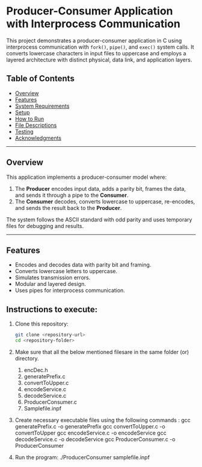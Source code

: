 
# Producer-Consumer Application with Interprocess Communication

This project demonstrates a producer-consumer application in C using interprocess communication with `fork()`, `pipe()`, and `exec()` system calls. It converts lowercase characters in input files to uppercase and employs a layered architecture with distinct physical, data link, and application layers.

## Table of Contents

- [Overview](#overview)
- [Features](#features)
- [System Requirements](#system-requirements)
- [Setup](#setup)
- [How to Run](#how-to-run)
- [File Descriptions](#file-descriptions)
- [Testing](#testing)
- [Acknowledgments](#acknowledgments)

---

## Overview

This application implements a producer-consumer model where:
1. The **Producer** encodes input data, adds a parity bit, frames the data, and sends it through a pipe to the **Consumer**.
2. The **Consumer** decodes, converts lowercase to uppercase, re-encodes, and sends the result back to the **Producer**.

The system follows the ASCII standard with odd parity and uses temporary files for debugging and results.

---

## Features

- Encodes and decodes data with parity bit and framing.
- Converts lowercase letters to uppercase.
- Simulates transmission errors.
- Modular and layered design.
- Uses pipes for interprocess communication.


## Instructions to execute:

1. Clone this repository:
   ```bash
   git clone <repository-url>
   cd <repository-folder>
   
2. Make sure that all the below mentioned filesare in the same folder (or) directory.
      1) encDec.h
      2) generatePrefix.c
      3) convertToUpper.c
      4) encodeService.c
      5) decodeService.c
      6) ProducerConsumer.c
      7) Samplefile.inpf

3. Create necessary executable files using the following commands :
      gcc generatePrefix.c -o generatePrefix
      gcc convertToUpper.c -o convertToUpper
      gcc encodeService.c -o encodeService
      gcc decodeService.c -o decodeService
      gcc ProducerConsumer.c -o ProducerConsumer
   
4. Run the program:
      ./ProducerConsumer samplefile.inpf
